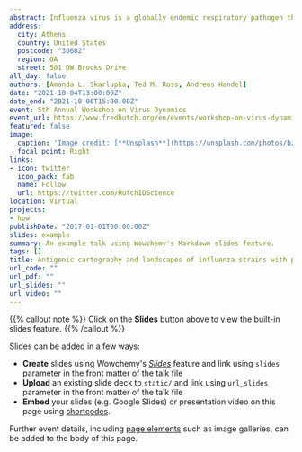 ```yaml
---
abstract: Influenza virus is a globally endemic respiratory pathogen that transmits through aerosols and surfaces and contributes to 500,000 global deaths annually. Currently, developed influenza vaccines elicit strain-specific antibodies, and the vaccine strains are updated when the vaccine antibodies have an appreciable drop in hemagglutinin inhibition (HAI). Antigenic distance based on cross-reactive inhibition of HA-specific antibodies is calculated with ferret sera with no immunological history of influenza. However, the human population has an immunological history with pre-existing antibodies and memory cells that influence the response to vaccination by immune imprinting. Therefore, we investigated antigenic distances between strains using antigenic cartography calculated with human sera to determine if pre-existing immunity affected the antigenic positions of strains. The antigenic maps were stratified by the probability of the imprinting influenza strain for an individual based on their year of birth. The antigenic maps were also compared before and after vaccination with Fluzone split-inactivated virus vaccines between individuals. The antigenic landscapes were created using the log-transformed HAI titers with the two-dimensional antigenic map coordinates in the third dimension. Further, multi-dimensional scaling plots created with amino acid sequence-based antigenic distances were aligned with HAI-based antigenic distances to identify agreements in the positioning of antigens with experimental data. Overall, this work aims to improve upon predicting antigenic distances using sequence-based measures, identifying antigenically drifted and shifted influenza strains using methods that capture human’s pre-existing immunity to influenza and determining the impacts of vaccination of the antigenic breadth of an individual’s antibody repertoire. 
address:
  city: Athens
  country: United States
  postcode: "30602"
  region: GA
  street: 501 DW Brooks Drive
all_day: false
authors: [Amanda L. Skarlupka, Ted M. Ross, Andreas Handel]
date: "2021-10-04T13:00:00Z"
date_end: "2021-10-06T15:00:00Z"
event: 5th Annual Workshop on Virus Dynamics
event_url: https://www.fredhutch.org/en/events/workshop-on-virus-dynamics.html
featured: false
image:
  caption: 'Image credit: [**Unsplash**](https://unsplash.com/photos/bzdhc5b3Bxs)'
  focal_point: Right
links:
- icon: twitter
  icon_pack: fab
  name: Follow
  url: https://twitter.com/HutchIDScience
location: Virtual
projects:
- how
publishDate: "2017-01-01T00:00:00Z"
slides: example
summary: An example talk using Wowchemy's Markdown slides feature.
tags: []
title: Antigenic cartography and landscapes of influenza strains with preimmune human sera. 
url_code: ""
url_pdf: ""
url_slides: ""
url_video: ""
---
```


{{% callout note %}}
Click on the **Slides** button above to view the built-in slides feature.
{{% /callout %}}

Slides can be added in a few ways:

- **Create** slides using Wowchemy's [*Slides*](https://wowchemy.com/docs/managing-content/#create-slides) feature and link using `slides` parameter in the front matter of the talk file
- **Upload** an existing slide deck to `static/` and link using `url_slides` parameter in the front matter of the talk file
- **Embed** your slides (e.g. Google Slides) or presentation video on this page using [shortcodes](https://wowchemy.com/docs/writing-markdown-latex/).

Further event details, including [page elements](https://wowchemy.com/docs/writing-markdown-latex/) such as image galleries, can be added to the body of this page.
